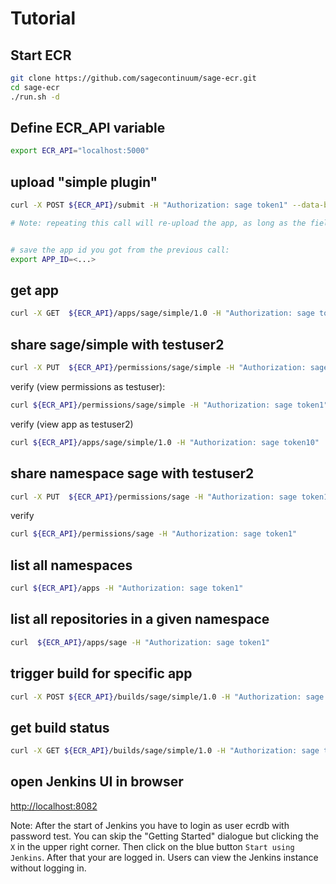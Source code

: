 # Tutorial

## Start ECR
```bash
git clone https://github.com/sagecontinuum/sage-ecr.git
cd sage-ecr
./run.sh -d
```

## Define ECR_API variable
```bash
export ECR_API="localhost:5000"
```

## upload "simple plugin"
```bash
curl -X POST ${ECR_API}/submit -H "Authorization: sage token1" --data-binary  @./example_app.yaml

# Note: repeating this call will re-upload the app, as long as the field "frozen" is false


# save the app id you got from the previous call:
export APP_ID=<...>
```
## get app
```bash
curl -X GET  ${ECR_API}/apps/sage/simple/1.0 -H "Authorization: sage token1"
```


## share sage/simple with testuser2
```bash
curl -X PUT  ${ECR_API}/permissions/sage/simple -H "Authorization: sage token1" -d '{"granteeType": "USER", "grantee": "testuser2", "permission":"WRITE"}'
```

verify (view permissions as testuser):
```bash
curl ${ECR_API}/permissions/sage/simple -H "Authorization: sage token1"
```

verify (view app as testuser2)
```bash
curl ${ECR_API}/apps/sage/simple/1.0 -H "Authorization: sage token10"
```

## share namespace sage with testuser2
```bash
curl -X PUT  ${ECR_API}/permissions/sage -H "Authorization: sage token1" -d '{"granteeType": "USER", "grantee": "testuser2", "permission":"WRITE"}'
```

verify
```bash
curl ${ECR_API}/permissions/sage -H "Authorization: sage token1"
```

## list all namespaces

```bash
curl ${ECR_API}/apps -H "Authorization: sage token1"
```

## list all repositories in a given namespace

```bash
curl  ${ECR_API}/apps/sage -H "Authorization: sage token1"
```


## trigger build for specific app
```bash
curl -X POST ${ECR_API}/builds/sage/simple/1.0 -H "Authorization: sage token1"
```

## get build status

```bash
curl -X GET ${ECR_API}/builds/sage/simple/1.0 -H "Authorization: sage token1"
```


## open Jenkins UI in browser
[http://localhost:8082](http://localhost:8082)

Note: After the start of Jenkins you have to login as user ecrdb with password test. You can skip the "Getting Started" dialogue but clicking the `X` in the upper right corner. Then click on the blue button `Start using Jenkins`. After that your are logged in. Users can view the Jenkins instance without logging in.

